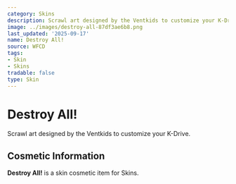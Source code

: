 ```yaml
---
category: Skins
description: Scrawl art designed by the Ventkids to customize your K-Drive.
image: ../images/destroy-all-87df3ae6b8.png
last_updated: '2025-09-17'
name: Destroy All!
source: WFCD
tags:
- Skin
- Skins
tradable: false
type: Skin
---
```


# Destroy All!

Scrawl art designed by the Ventkids to customize your K-Drive.

## Cosmetic Information

**Destroy All!** is a skin cosmetic item for Skins.

